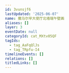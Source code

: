 ```yaml
---
id: 3vunsjf6
lastUpdated: '2025-06-07'
name: 撒马尔罕大使厅北墙端午壁画
aliases: []
layer: 3
eventDate: null
categoryId: cat_MXtv05QF
tagIds:
  - tag_AaFqQlJs
  - tag_TRpfu-I4
timelineEvents: []
relations: []
titledLinks: []
---
```


